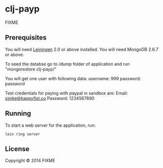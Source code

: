 # clj-payp

FIXME

## Prerequisites

You will need [Leiningen][1] 2.0 or above installed.
You will need MongoDB 2.6.7 or above.

To seed the databse go to /dump folder of application and run "mongorestore clj-payp/"

You will get one user with following data:
username: 999
password: password

Test credentials for paying with paypal in sandbox are:
Email: simke@happyfist.co
Password: 1234567890

[1]: https://github.com/technomancy/leiningen

## Running

To start a web server for the application, run:

    lein ring server

## License

Copyright © 2014 FIXME
